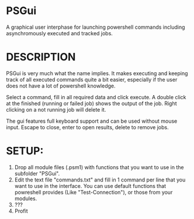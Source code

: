 # PSGui
A graphical user interphase for launching powershell commands including asynchromously executed and tracked jobs.

# DESCRIPTION

PSGui is very much what the name implies.
It makes executing and keeping track of all executed commands quite a bit easier,
especially if the user does not have a lot of powershell knowledge.

Select a command, fill in all required data and click execute.
A double click at the finished (running or failed job) shows the output of the job.
Right clicking on a not running job will delete it.

The gui features full keyboard support and can be used without mouse input.
Escape to close, enter to open results, delete to remove jobs.

# SETUP:
1. Drop all module files (.psm1) with functions that you want to use in the subfolder "PSGui".
2. Edit the text file "commands.txt" and fill in 1 command per line that you want to use in the interface. You can use default functions that powreshell provides (Like "Test-Connection"), or those from your modules.
3. ???
4. Profit
